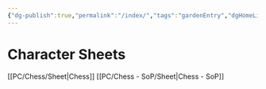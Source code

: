 ```yaml
---
{"dg-publish":true,"permalink":"/index/","tags":"gardenEntry","dgHomeLink":true,"dgPassFrontmatter":false}
---
```


# Character Sheets
[[PC/Chess/Sheet|Chess]]
[[PC/Chess - SoP/Sheet|Chess - SoP]]